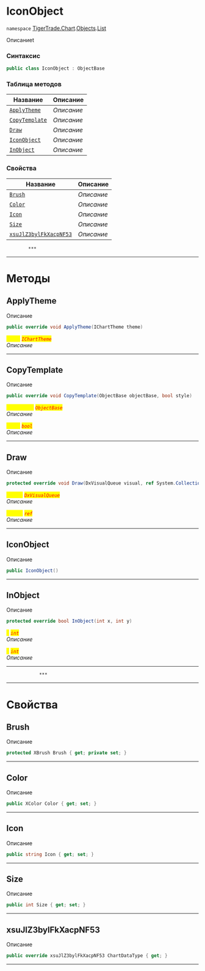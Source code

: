 
# IconObject
`namespace` [TigerTrade.Chart](../../../TigerTrade.Chart.md).[Objects](../../../TigerTrade.Chart/Objects.md).[List](../../../TigerTrade.Chart/Objects/List.md)



Описаниеt

### Синтаксис
```csharp
public class IconObject : ObjectBase
```


### Таблица методов
| Название | Описание |
| --- | --- |
| [`ApplyTheme`](./IconObject.cs/Методы/ApplyTheme.md) | *Описание* |
| [`CopyTemplate`](./IconObject.cs/Методы/CopyTemplate.md) | *Описание* |
| [`Draw`](./IconObject.cs/Методы/Draw.md) | *Описание* |
| [`IconObject`](./IconObject.cs/Методы/IconObject.md) | *Описание* |
| [`InObject`](./IconObject.cs/Методы/InObject.md) | *Описание* |

### Свойства
| Название | Описание |
| --- | --- |
| [`Brush`](./IconObject.cs/Свойства/Brush.md) | *Описание* |
| [`Color`](./IconObject.cs/Свойства/Color.md) | *Описание* |
| [`Icon`](./IconObject.cs/Свойства/Icon.md) | *Описание* |
| [`Size`](./IconObject.cs/Свойства/Size.md) | *Описание* |
| [`xsuJlZ3bylFkXacpNF53`](./IconObject.cs/Свойства/xsuJlZ3bylFkXacpNF53.md) | *Описание* |




            ***
  ***
  # Методы

## ApplyTheme
Описание

```csharp
public override void ApplyTheme(IChartTheme theme)
```

<mark style="color:yellow;">`theme`</mark> <mark style="color:red;">*`IChartTheme`*</mark>  
 *Описание*  


***                

## CopyTemplate
Описание

```csharp
public override void CopyTemplate(ObjectBase objectBase, bool style)
```
<mark style="color:yellow;">`objectBase`</mark> <mark style="color:red;">*`ObjectBase`*</mark>  
 *Описание*  

<mark style="color:yellow;">`style`</mark> <mark style="color:red;">*`bool`*</mark>  
 *Описание*  


***                

## Draw
Описание

```csharp
protected override void Draw(DxVisualQueue visual, ref System.Collections.Generic.List<ObjectLabelInfo> labels)
```
<mark style="color:yellow;">`visual`</mark> <mark style="color:red;">*`DxVisualQueue`*</mark>  
 *Описание*  

<mark style="color:yellow;">`System`</mark> <mark style="color:red;">*`ref`*</mark>  
 *Описание*  


***                

## IconObject
Описание

```csharp
public IconObject()
```

***                

## InObject
Описание

```csharp
protected override bool InObject(int x, int y)
```

<mark style="color:yellow;">`x`</mark> <mark style="color:red;">*`int`*</mark>  
 *Описание*  

<mark style="color:yellow;">`y`</mark> <mark style="color:red;">*`int`*</mark>  
 *Описание*  


***                
                ***
  ***
  # Свойства

## Brush
Описание

```csharp
protected XBrush Brush { get; private set; }
```
***

## Color
Описание

```csharp
public XColor Color { get; set; }
```
***

## Icon
Описание

```csharp
public string Icon { get; set; }
```
***

## Size
Описание

```csharp
public int Size { get; set; }
```
***

## xsuJlZ3bylFkXacpNF53
Описание

```csharp
public override xsuJlZ3bylFkXacpNF53 ChartDataType { get; }
```
***

